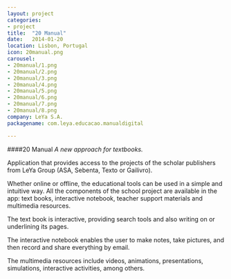 ```yaml
---
layout: project
categories:
- project
title:  "20 Manual"
date:   2014-01-20
location: Lisbon, Portugal
icon: 20manual.png
carousel:
- 20manual/1.png
- 20manual/2.png
- 20manual/3.png
- 20manual/4.png
- 20manual/5.png
- 20manual/6.png
- 20manual/7.png
- 20manual/8.png
company: LeYa S.A.
packagename: com.leya.educacao.manualdigital

---
```

####20 Manual
*A new approach for textbooks.*

Application that provides access to the projects of the scholar publishers from LeYa Group
(ASA, Sebenta, Texto or Gailivro).  

Whether online or offline, the educational tools can be used in a simple and intuitive way.
All the components of the school project are available in the app: text books, interactive
notebook, teacher support materials and multimedia resources.  

The text book is interactive, providing search tools and also writing on or underlining its
pages.  

The interactive notebook enables the user to make notes, take pictures, and then record
and share everything by email.  

The multimedia resources include videos, animations, presentations, simulations,
interactive activities, among others.
